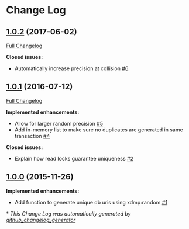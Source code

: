 # Change Log

## [1.0.2](https://github.com/grtjn/ml-unique/tree/1.0.2) (2017-06-02)
[Full Changelog](https://github.com/grtjn/ml-unique/compare/1.0.1...1.0.2)

**Closed issues:**

- Automatically increase precision at collision [\#6](https://github.com/grtjn/ml-unique/issues/6)

## [1.0.1](https://github.com/grtjn/ml-unique/tree/1.0.1) (2016-07-12)
[Full Changelog](https://github.com/grtjn/ml-unique/compare/1.0.0...1.0.1)

**Implemented enhancements:**

- Allow for larger random precision [\#5](https://github.com/grtjn/ml-unique/issues/5)
- Add in-memory list to make sure no duplicates are generated in same transaction [\#4](https://github.com/grtjn/ml-unique/issues/4)

**Closed issues:**

- Explain how read locks guarantee uniqueness [\#2](https://github.com/grtjn/ml-unique/issues/2)

## [1.0.0](https://github.com/grtjn/ml-unique/tree/1.0.0) (2015-11-26)
**Implemented enhancements:**

- Add function to generate unique db uris using xdmp:random [\#1](https://github.com/grtjn/ml-unique/issues/1)



\* *This Change Log was automatically generated by [github_changelog_generator](https://github.com/skywinder/Github-Changelog-Generator)*